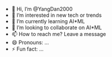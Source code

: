 - 👋 Hi, I’m @YangDan2000
- 👀 I’m interested in new tech or trends
- 🌱 I’m currently learning AI*ML
- 💞️ I’m looking to collaborate on AI*ML
- 📫 How to reach me? Leave a message
- 😄 Pronouns: ...
- ⚡ Fun fact: ...

<!---
YangDan2000/YangDan2000 is a ✨ special ✨ repository because its `README.md` (this file) appears on your GitHub profile.
You can click the Preview link to take a look at your changes.
--->

